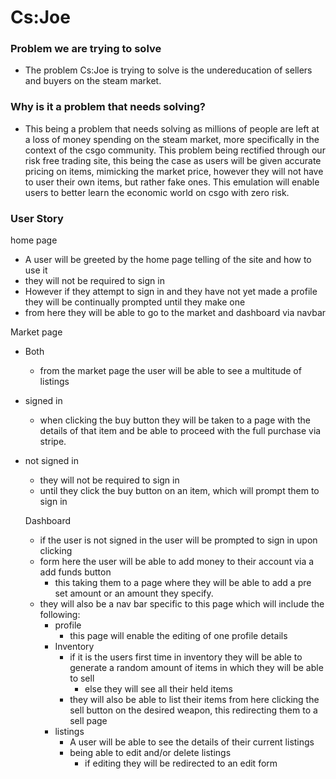 # Cs:Joe

### Problem we are trying to solve  

- The problem Cs:Joe is trying to solve is the undereducation of sellers and buyers on the steam market.   

### Why is it a problem that needs solving? 

- This being a problem that needs solving as millions of people are left at a loss of money spending on the steam market, more specifically in the context of the csgo community. This problem being rectified through our risk free trading site, this being the case as users will be given accurate pricing on items, mimicking the market price, however they will not have to user their own items, but rather fake ones. This emulation will enable users to better learn the economic world on csgo with zero risk.

### User Story 



home page 

- A user will be greeted by the home page telling of the site and how to use it 
- they will not be required to sign in 
- However if they attempt to sign in and they have not yet made a profile they will be continually prompted until they make one 
- from here they will be able to go to the market and dashboard via navbar   

Market page  

- Both 
  - from the market page the user will be able to see a multitude of listings 

- signed in 	

  -  when clicking the buy button they will be taken to a page with the details of that item and be able to proceed with the full purchase via stripe.

- not signed in  

  - they will not be required to sign in 
  - until they click the buy button on an item, which will prompt them to sign in 

  Dashboard 

  - if the user is not signed in the user will be prompted to sign in upon clicking 
  - form here the user will be able to add money to their account via a add funds button  
    - this taking them to a page where they will be able to add a pre set amount or an amount they specify.
  - they will also be a nav bar specific to this page which will include the following: 
    - profile  
      - this page will enable the editing of one profile details
    - Inventory  
      - if it is the users first time in inventory they will be able to generate a random amount of items in which they will be able to sell 
        - else they will see all their held items 
      - they will also be able to list their items from here clicking the sell button on the desired weapon, this redirecting them to a sell page
    - listings 
      - A user will be able to see the details of their current listings 
      - being able to edit and/or delete listings 
        - if editing they will be redirected to an edit form
